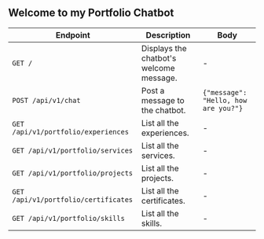 ## Welcome to my Portfolio Chatbot

| Endpoint | Description | Body |
| --- | --- | --- |
| `GET /` | Displays the chatbot's welcome message. | - |
| `POST /api/v1/chat` | Post a message to the chatbot. | `{"message": "Hello, how are you?"}` |
| `GET /api/v1/portfolio/experiences` | List all the experiences. | - |
| `GET /api/v1/portfolio/services` | List all the services. | - |
| `GET /api/v1/portfolio/projects` | List all the projects. | - |
| `GET /api/v1/portfolio/certificates` | List all the certificates. | - |
| `GET /api/v1/portfolio/skills` | List all the skills. | - |
